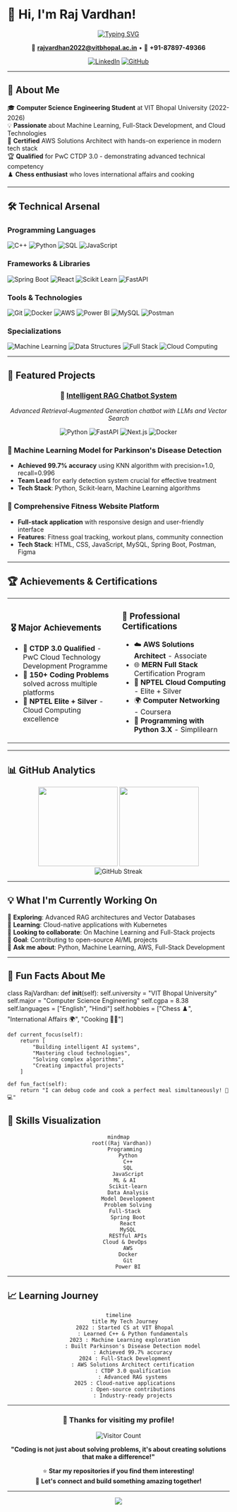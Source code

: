 # 👋 Hi, I'm Raj Vardhan!

<div align="center">
  
[![Typing SVG](https://readme-typing-svg.herokuapp.com?font=Fira+Code&weight=600&size=28&duration=4000&pause=1000&color=2E9EF7&center=true&vCenter=true&width=800&lines=Computer+Science+Student+%40+VIT+Bhopal;Machine+Learning+Enthusiast;Full-Stack+Developer;AWS+Certified+Solutions+Architect;Problem+Solver+%7C+150%2B+Coding+Problems)](https://git.io/typing-svg)

</div>

<div align="center">
  

📧 **rajvardhan2022@vitbhopal.ac.in** • 📱 **+91-87897-49366**

[![LinkedIn](https://img.shields.io/badge/-LinkedIn-0077B5?style=for-the-badge&logo=linkedin&logoColor=white)](YOUR_LINKEDIN)
[![GitHub](https://img.shields.io/badge/-GitHub-181717?style=for-the-badge&logo=github&logoColor=white)](https://github.com/Rajvardhan00)

</div>

---

## 🎯 About Me

🎓 **Computer Science Engineering Student** at VIT Bhopal University (2022-2026)  
💡 **Passionate** about Machine Learning, Full-Stack Development, and Cloud Technologies  
🚀 **Certified** AWS Solutions Architect with hands-on experience in modern tech stack  
🏆 **Qualified** for PwC CTDP 3.0 - demonstrating advanced technical competency  
♟️ **Chess enthusiast** who loves international affairs and cooking  

---

## 🛠️ Technical Arsenal

### Programming Languages
![C++](https://img.shields.io/badge/-C++-00599C?style=flat&logo=c%2B%2B&logoColor=white)
![Python](https://img.shields.io/badge/-Python-3776AB?style=flat&logo=python&logoColor=white)
![SQL](https://img.shields.io/badge/-SQL-4479A1?style=flat&logo=mysql&logoColor=white)
![JavaScript](https://img.shields.io/badge/-JavaScript-F7DF1E?style=flat&logo=javascript&logoColor=black)

### Frameworks & Libraries
![Spring Boot](https://img.shields.io/badge/-Spring%20Boot-6DB33F?style=flat&logo=springboot&logoColor=white)
![React](https://img.shields.io/badge/-React-61DAFB?style=flat&logo=react&logoColor=black)
![Scikit Learn](https://img.shields.io/badge/-Scikit%20Learn-F7931E?style=flat&logo=scikit-learn&logoColor=white)
![FastAPI](https://img.shields.io/badge/-FastAPI-009688?style=flat&logo=fastapi&logoColor=white)

### Tools & Technologies
![Git](https://img.shields.io/badge/-Git-F05032?style=flat&logo=git&logoColor=white)
![Docker](https://img.shields.io/badge/-Docker-2496ED?style=flat&logo=docker&logoColor=white)
![AWS](https://img.shields.io/badge/-AWS-232F3E?style=flat&logo=amazon-aws&logoColor=white)
![Power BI](https://img.shields.io/badge/-Power%20BI-F2C811?style=flat&logo=powerbi&logoColor=black)
![MySQL](https://img.shields.io/badge/-MySQL-4479A1?style=flat&logo=mysql&logoColor=white)
![Postman](https://img.shields.io/badge/-Postman-FF6C37?style=flat&logo=postman&logoColor=white)

### Specializations
![Machine Learning](https://img.shields.io/badge/-Machine%20Learning-FF6B35?style=flat)
![Data Structures](https://img.shields.io/badge/-DSA-4ECDC4?style=flat)
![Full Stack](https://img.shields.io/badge/-Full%20Stack-45B7D1?style=flat)
![Cloud Computing](https://img.shields.io/badge/-Cloud%20Computing-FF9500?style=flat)

---

## 🚀 Featured Projects

<div align="center">

### 🤖 [Intelligent RAG Chatbot System](https://github.com/Rajvardhan00/Intelligent-RAG-Chatbot-System)
*Advanced Retrieval-Augmented Generation chatbot with LLMs and Vector Search*

![Python](https://img.shields.io/badge/-Python-3776AB?style=flat&logo=python&logoColor=white)
![FastAPI](https://img.shields.io/badge/-FastAPI-009688?style=flat&logo=fastapi&logoColor=white)
![Next.js](https://img.shields.io/badge/-Next.js-000000?style=flat&logo=next.js&logoColor=white)
![Docker](https://img.shields.io/badge/-Docker-2496ED?style=flat&logo=docker&logoColor=white)

</div>

### 🧠 Machine Learning Model for Parkinson's Disease Detection
- **Achieved 99.7% accuracy** using KNN algorithm with precision=1.0, recall=0.996
- **Team Lead** for early detection system crucial for effective treatment
- **Tech Stack**: Python, Scikit-learn, Machine Learning algorithms

### 💪 Comprehensive Fitness Website Platform  
- **Full-stack application** with responsive design and user-friendly interface
- **Features**: Fitness goal tracking, workout plans, community connection
- **Tech Stack**: HTML, CSS, JavaScript, MySQL, Spring Boot, Postman, Figma

---

## 🏆 Achievements & Certifications

<table>
<tr>
<td width="50%">

### 🎖️ Major Achievements
- 🥇 **CTDP 3.0 Qualified** - PwC Cloud Technology Development Programme
- 🧩 **150+ Coding Problems** solved across multiple platforms
- 🌟 **NPTEL Elite + Silver** - Cloud Computing excellence

</td>
<td width="50%">

### 📜 Professional Certifications
- ☁️ **AWS Solutions Architect** - Associate
- 🌐 **MERN Full Stack** Certification Program  
- 🔧 **NPTEL Cloud Computing** - Elite + Silver
- 🌍 **Computer Networking** - Coursera
- 🐍 **Programming with Python 3.X** - Simplilearn

</td>
</tr>
</table>

---

## 📊 GitHub Analytics

<div align="center">
<img height="180em" src="https://github-readme-stats.vercel.app/api?username=Rajvardhan00&show_icons=true&theme=react&include_all_commits=true&count_private=true"/>
<img height="180em" src="https://github-readme-stats.vercel.app/api/top-langs/?username=Rajvardhan00&layout=compact&langs_count=8&theme=react"/>
</div>

<div align="center">
<img src="https://github-readme-streak-stats.herokuapp.com/?user=Rajvardhan00&theme=react" alt="GitHub Streak"/>
</div>

---

## 💡 What I'm Currently Working On

🔭 **Exploring**: Advanced RAG architectures and Vector Databases  
🌱 **Learning**: Cloud-native applications with Kubernetes  
👯 **Looking to collaborate**: On Machine Learning and Full-Stack projects  
🎯 **Goal**: Contributing to open-source AI/ML projects  
💬 **Ask me about**: Python, Machine Learning, AWS, Full-Stack Development  

---

## 🌟 Fun Facts About Me

class RajVardhan:
    def __init__(self):
        self.university = "VIT Bhopal University"
        self.major = "Computer Science Engineering"
        self.cgpa = 8.38
        self.languages = ["English", "Hindi"]
        self.hobbies = ["Chess ♟️", "International Affairs 🌍", "Cooking 👨‍🍳"]
        
    def current_focus(self):
        return [
            "Building intelligent AI systems",
            "Mastering cloud technologies", 
            "Solving complex algorithms",
            "Creating impactful projects"
        ]
        
    def fun_fact(self):
        return "I can debug code and cook a perfect meal simultaneously! 🍳💻"




## 🎨 Skills Visualization

<div align="center">

```mermaid
mindmap
  root((Raj Vardhan))
    Programming
      Python
      C++
      SQL
      JavaScript
    ML & AI
      Scikit-learn
      Data Analysis
      Model Development
      Problem Solving
    Full-Stack
      Spring Boot
      React
      MySQL
      RESTful APIs
    Cloud & DevOps
      AWS
      Docker
      Git
      Power BI
```

</div>

---

## 📈 Learning Journey

<div align="center">

```mermaid
timeline
    title My Tech Journey
    2022 : Started CS at VIT Bhopal
         : Learned C++ & Python fundamentals
    2023 : Machine Learning exploration
         : Built Parkinson's Disease Detection model
         : Achieved 99.7% accuracy
    2024 : Full-Stack Development
         : AWS Solutions Architect certification
         : CTDP 3.0 qualification
         : Advanced RAG systems
    2025 : Cloud-native applications
         : Open-source contributions
         : Industry-ready projects
```

</div>

---

<div align="center">

### 💖 Thanks for visiting my profile!

![Visitor Count](https://komarev.com/ghpvc/?username=Rajvardhan00&color=blueviolet&style=for-the-badge)

**"Coding is not just about solving problems, it's about creating solutions that make a difference!"**

⭐ **Star my repositories if you find them interesting!**  
🤝 **Let's connect and build something amazing together!**

</div>

---

<div align="center">
  <img src="https://capsule-render.vercel.app/api?type=waving&color=gradient&height=100&section=footer&animation=fadeIn"/>
</div>

